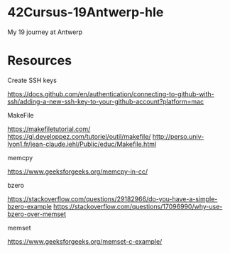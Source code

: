 # 42Cursus-19Antwerp-hle
My 19 journey at Antwerp

# Resources
Create SSH keys

https://docs.github.com/en/authentication/connecting-to-github-with-ssh/adding-a-new-ssh-key-to-your-github-account?platform=mac

MakeFile

https://makefiletutorial.com/
https://gl.developpez.com/tutoriel/outil/makefile/
http://perso.univ-lyon1.fr/jean-claude.iehl/Public/educ/Makefile.html

memcpy

https://www.geeksforgeeks.org/memcpy-in-cc/

bzero

https://stackoverflow.com/questions/29182966/do-you-have-a-simple-bzero-example
https://stackoverflow.com/questions/17096990/why-use-bzero-over-memset 

memset

https://www.geeksforgeeks.org/memset-c-example/
